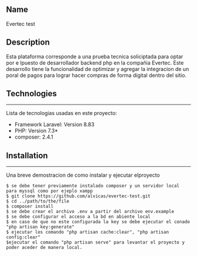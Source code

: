

## Name 
Evertec test
## Description

Esta plataforma corresponde a una prueba tecnica soliciptada para optar por e lpuesto de desarrollador backend php 
en la compañia Evertec. Este desarrollo tiene la funcionalidad de optimizar y agregar la integracion de un poral de pagos para lograr hacer compras de forma digital dentro del sitio.


## Technologies
***
Lista de tecnologias usadas en este proyecto:
* Framework Laravel: Version 8.83
* PHP: Version 7.3*
* composer: 2.4.1


## Installation
***
Una breve demostracion de como instalar y ejecutar elproyecto
```
$ se debe tener previamente instalado composer y un servidor local para myssql como por ejeplo xampp
$ git clone https://github.com/alvicas/evertec-test.git
$ cd ../path/to/the/file
$ composer install
$ se debe crear el archivo .env a partir del archivo env.example
$ se debe configurar el acceso a la bd en abiente local 
$ en caso de que no este configurada la key se debe ejecutar el conado "php artisan key:generate"
$ ejecutar los comando "php artisan cache:clear", "php artisan config:clear"
$ejecutar el comando "php artisan serve" para levantar el proyecto y poder aceder de manera local.

```

